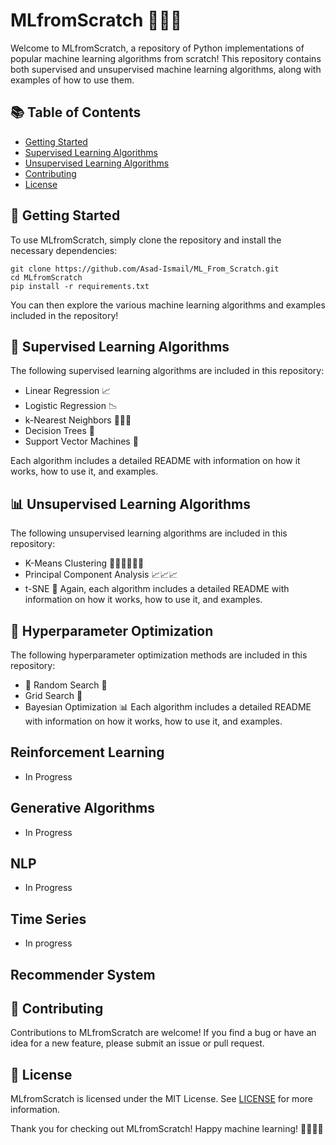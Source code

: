 # MLfromScratch 👨‍💻🤖

Welcome to MLfromScratch, a repository of Python implementations of popular machine learning algorithms from scratch! This repository contains both supervised and unsupervised machine learning algorithms, along with examples of how to use them.

## 📚 Table of Contents

- [Getting Started](#getting-started)
- [Supervised Learning Algorithms](#supervised-learning-algorithms)
- [Unsupervised Learning Algorithms](#unsupervised-learning-algorithms)
- [Contributing](#contributing)
- [License](#license)

## 🚀 Getting Started

To use MLfromScratch, simply clone the repository and install the necessary dependencies:

```
git clone https://github.com/Asad-Ismail/ML_From_Scratch.git
cd MLfromScratch
pip install -r requirements.txt
```



You can then explore the various machine learning algorithms and examples included in the repository!

## 🤖 Supervised Learning Algorithms

The following supervised learning algorithms are included in this repository:

- Linear Regression 📈
- Logistic Regression 📉
- k-Nearest Neighbors 🧑‍🤝‍🧑
- Decision Trees 🌳
- Support Vector Machines 🤝

Each algorithm includes a detailed README with information on how it works, how to use it, and examples.

## 📊 Unsupervised Learning Algorithms

The following unsupervised learning algorithms are included in this repository:

- K-Means Clustering 🧑‍🤝‍🧑🧑‍🤝‍🧑
- Principal Component Analysis 📈📈📈
- t-SNE 🌌
Again, each algorithm includes a detailed README with information on how it works, how to use it, and examples.

## 🤖 Hyperparameter Optimization

The following hyperparameter optimization methods are included in this repository:

- 🎲 Random Search 🎲
- Grid Search 🧮
- Bayesian Optimization 📊
Each algorithm includes a detailed README with information on how it works, how to use it, and examples.

## Reinforcement Learning

- In Progress

## Generative Algorithms

- In Progress

## NLP

- In Progress

## Time Series

- In progress

## Recommender System

## 🤝 Contributing

Contributions to MLfromScratch are welcome! If you find a bug or have an idea for a new feature, please submit an issue or pull request.

## 📄 License

MLfromScratch is licensed under the MIT License. See [LICENSE](LICENSE) for more information.

Thank you for checking out MLfromScratch! Happy machine learning! 🚀🤖🧑‍💻
